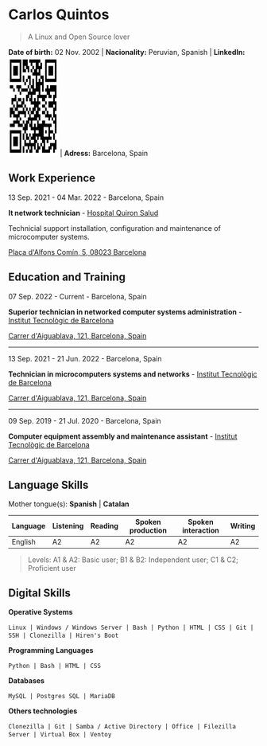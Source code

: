 # Carlos Quintos

> A Linux and Open Source lover

**Date of birth:** 02 Nov. 2002 | **Nacionality:** Peruvian, Spanish | **LinkedIn:** <img src="img/linkedin.png" width="100" height="200"/> | **Adress:** Barcelona, Spain

## Work Experience

13 Sep. 2021 - 04 Mar. 2022 - Barcelona, Spain

**It network technician** - [Hospital Quiron Salud](https://www.quironsalud.es/hospital-barcelona)

Technicial support installation, configuration and maintenance of microcomputer systems.

[Plaça d'Alfons Comín, 5, 08023 Barcelona](https://goo.gl/maps/ad9xntYLd9Kv56on8)

## Education and Training

07 Sep. 2022 - Current - Barcelona, Spain

**Superior technician in networked computer systems administration** - [Institut Tecnològic de Barcelona](https://www.itb.cat/)

[Carrer d'Aiguablava, 121, Barcelona, Spain](https://g.page/itecbcn?share)

___

13 Sep. 2021 - 21 Jun. 2022 - Barcelona, Spain

**Technician in microcomputers systems and networks** - [Institut Tecnològic de Barcelona](https://www.itb.cat/)

[Carrer d'Aiguablava, 121, Barcelona, Spain](https://g.page/itecbcn?share)

___

09 Sep. 2019 - 21 Jul. 2020 - Barcelona, Spain

**Computer equipment assembly and maintenance assistant** - [Institut Tecnològic de Barcelona](https://www.itb.cat/)

[Carrer d'Aiguablava, 121, Barcelona, Spain](https://g.page/itecbcn?share)

## Language Skills

Mother tongue(s): **Spanish** | **Catalan**

| Language | Listening | Reading | Spoken production | Spoken interaction | Writing |
| --- | --- | --- | --- | --- | --- |
| English | A2 | A2 | A2 | A2 | A2 |

> Levels: A1 & A2: Basic user; B1 & B2: Independent user; C1 & C2; Proficient user

## Digital Skills

**Operative Systems**

~~~
Linux | Windows / Windows Server | Bash | Python | HTML | CSS | Git | SSH | Clonezilla | Hiren's Boot
~~~

**Programming Languages**

~~~
Python | Bash | HTML | CSS
~~~

**Databases**

~~~
MySQL | Postgres SQL | MariaDB
~~~

**Others technologies**

~~~
Clonezilla | Git | Samba / Active Directory | Office | Filezilla Server | Virtual Box | Ventoy
~~~
